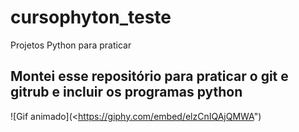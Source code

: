 # cursophyton_teste
Projetos Python para praticar
## Montei esse repositório para praticar o git e gitrub e incluir os programas python
![Gif animado](<https://giphy.com/embed/elzCnIQAjQMWA")
